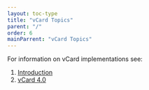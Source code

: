 ```yaml
---
layout: toc-type
title: "vCard Topics"
parent: "/"
order: 6
mainParrent: "vCard Topics"
---
```

For information on vCard implementations see:

1. [Introduction](/vCard/introduction/)
1. [vCard 4.0](/vCard/vcard-4/)
